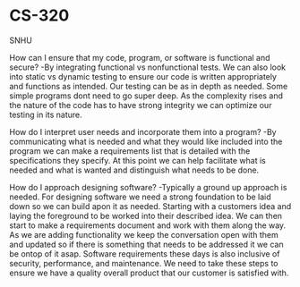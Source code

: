 # CS-320
SNHU

How can I ensure that my code, program, or software is functional and secure? 
-By integrating functional vs nonfunctional tests. We can also look into static vs dynamic testing to ensure our code is written appropriately and functions as intended. Our testing can be as in depth as needed. Some simple programs dont need to go super deep. As the complexity rises and the nature of the code has to have strong integrity we can optimize our testing in its nature.

How do I interpret user needs and incorporate them into a program?
-By communicating what is needed and what they would like included into the program we can make a requirements list that is detailed with the specifications they specify. At this point we can help facilitate what is needed and what is wanted and distinguish what needs to be done.

How do I approach designing software?
-Typically a ground up approach is needed. For designing software we need a strong foundation to be laid down so we can build apon it as needed. Starting with a customers idea and laying the foreground to be worked into their described idea. We can then start to make a requirements document and work with them along the way. As we are adding functionality we keep the conversation open with them and updated so if there is something that needs to be addressed it we can be ontop of it asap. Software requirements these days is also inclusive of security, performance, and maintenance. We need to take these steps to ensure we have a quality overall product that our customer is satisfied with.
